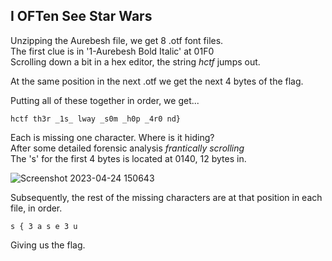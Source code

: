 ## I OFTen See Star Wars

Unzipping the Aurebesh file, we get 8 .otf font files.  
The first clue is in '1-Aurebesh Bold Italic' at 01F0  
Scrolling down a bit in a hex editor, the string *hctf* jumps out.  

At the same position in the next .otf we get the next 4 bytes of the flag.  

Putting all of these together in order, we get...  

``` hctf th3r _1s_ lway _s0m _h0p _4r0 nd} ```

Each is missing one character. Where is it hiding?  
After some detailed forensic analysis *frantically scrolling*  
The 's' for the first 4 bytes is located at 0140, 12 bytes in.  

![Screenshot 2023-04-24 150643](https://user-images.githubusercontent.com/74050386/233908582-01ebdff1-a9e5-40ce-9804-01fce49a114d.png)

Subsequently, the rest of the missing characters are at that position in each file, in order.  

``` s { 3 a s e 3 u ```

Giving us the flag.
